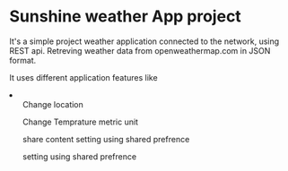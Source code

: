 # Sunshine weather App project
It's a simple project weather application connected to the network, using REST api.
Retreving weather data from openweathermap.com in JSON format.

It uses different application features like 
<li>

<ol>
Change location
</ol>
<ol>
Change Temprature metric unit
</ol>
<ol>
share content setting using shared prefrence
</ol>
<ol>
setting using shared prefrence
</ol>

</li>
